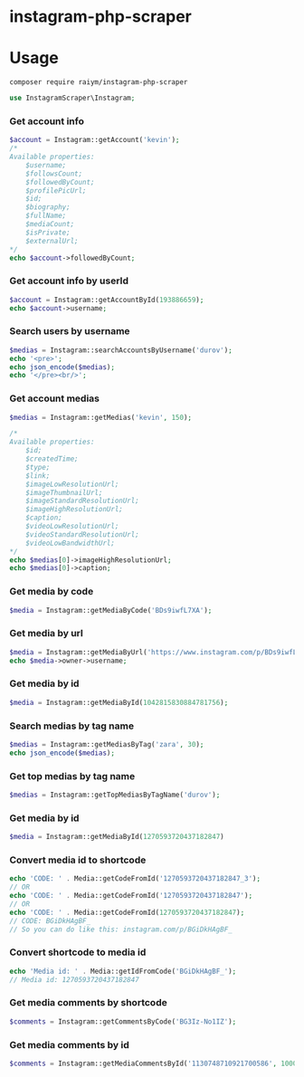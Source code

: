 # instagram-php-scraper
# Usage

`composer require raiym/instagram-php-scraper`


```php
use InstagramScraper\Instagram;

```

### Get account info
```php
$account = Instagram::getAccount('kevin');
/*
Available properties: 
    $username;
    $followsCount;
    $followedByCount;
    $profilePicUrl;
    $id;
    $biography;
    $fullName;
    $mediaCount;
    $isPrivate;
    $externalUrl;
*/
echo $account->followedByCount;
```
### Get account info by userId
```php
$account = Instagram::getAccountById(193886659);
echo $account->username;
```

### Search users by username
```php
$medias = Instagram::searchAccountsByUsername('durov');
echo '<pre>';
echo json_encode($medias);
echo '</pre><br/>';
```

### Get account medias
```php
$medias = Instagram::getMedias('kevin', 150);

/*
Available properties: 
    $id;
    $createdTime;
    $type;
    $link;
    $imageLowResolutionUrl;
    $imageThumbnailUrl;
    $imageStandardResolutionUrl;
    $imageHighResolutionUrl;
    $caption;
    $videoLowResolutionUrl;
    $videoStandardResolutionUrl;
    $videoLowBandwidthUrl;
*/
echo $medias[0]->imageHighResolutionUrl;
echo $medias[0]->caption;

```

### Get media by code
```php
$media = Instagram::getMediaByCode('BDs9iwfL7XA');
```

### Get media by url
```php
$media = Instagram::getMediaByUrl('https://www.instagram.com/p/BDs9iwfL7XA/');
echo $media->owner->username;
```

### Get media by id
```php
$media = Instagram::getMediaById(1042815830884781756);
```

### Search medias by tag name
```php
$medias = Instagram::getMediasByTag('zara', 30);
echo json_encode($medias);
```

### Get top medias by tag name
```php
$medias = Instagram::getTopMediasByTagName('durov');
```

### Get media by id
```php
$media = Instagram::getMediaById(1270593720437182847)
```

### Convert media id to shortcode
```php
echo 'CODE: ' . Media::getCodeFromId('1270593720437182847_3');
// OR
echo 'CODE: ' . Media::getCodeFromId('1270593720437182847');
// OR
echo 'CODE: ' . Media::getCodeFromId(1270593720437182847);
// CODE: BGiDkHAgBF_
// So you can do like this: instagram.com/p/BGiDkHAgBF_
```

### Convert shortcode to media id
```php
echo 'Media id: ' . Media::getIdFromCode('BGiDkHAgBF_');
// Media id: 1270593720437182847
```

### Get media comments by shortcode
```php
$comments = Instagram::getCommentsByCode('BG3Iz-No1IZ');
```


### Get media comments by id
```php
$comments = Instagram::getMediaCommentsById('1130748710921700586', 10000)
```